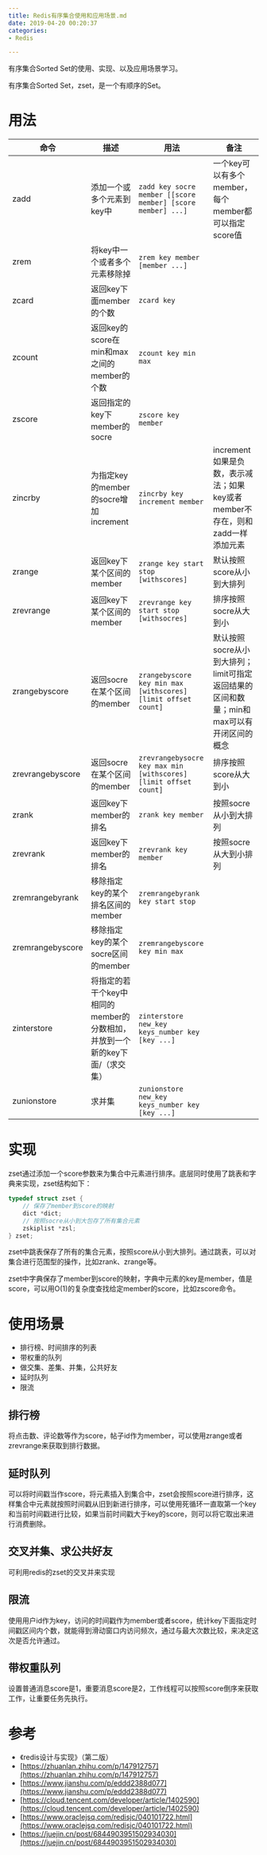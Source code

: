 ```yaml
---
title: Redis有序集合使用和应用场景.md
date: 2019-04-20 00:20:37
categories: 
- Redis

---
```


有序集合Sorted Set的使用、实现、以及应用场景学习。

<!--more-->

有序集合Sorted Set，zset，是一个有顺序的Set。

# 用法

| 命令             | 描述                                                         | 用法                                                         | 备注                                                         |
| ---------------- | ------------------------------------------------------------ | ------------------------------------------------------------ | ------------------------------------------------------------ |
| zadd             | 添加一个或多个元素到key中                                    | `zadd key socre member [[score member] [score member] ...]`  | 一个key可以有多个member，每个member都可以指定score值         |
| zrem             | 将key中一个或者多个元素移除掉                                | `zrem key member [member ...]`                               |                                                              |
| zcard            | 返回key下面member的个数                                      | `zcard key`                                                  |                                                              |
| zcount           | 返回key的score在min和max之间的member的个数                   | `zcount key min max`                                         |                                                              |
| zscore           | 返回指定的key下member的socre                                 | `zscore key member`                                          |                                                              |
| zincrby          | 为指定key的member的socre增加increment                        | `zincrby key increment member`                               | increment如果是负数，表示减法；如果key或者member不存在，则和zadd一样添加元素 |
| zrange           | 返回key下某个区间的member                                    | `zrange key start stop [withscores]`                         | 默认按照score从小到大排列                                    |
| zrevrange        | 返回key下某个区间的member                                    | `zrevrange key start stop [withsocres]`                      | 排序按照socre从大到小                                        |
| zrangebyscore    | 返回socre在某个区间的member                                  | `zrangebyscore key min max [withscores] [limit offset count]` | 默认按照socre从小到大排列；limit可指定返回结果的区间和数量；min和max可以有开闭区间的概念 |
| zrevrangebyscore | 返回socre在某个区间的member                                  | `zrevrangebysocre key max min [withscores] [limit offset count]` | 排序按照score从大到小                                        |
| zrank            | 返回key下member的排名                                        | `zrank key member`                                           | 按照socre从小到大排列                                        |
| zrevrank         | 返回key下member的排名                                        | `zrevrank key member`                                        | 按照socre从大到小排列                                        |
| zremrangebyrank  | 移除指定key的某个排名区间的member                            | `zremrangebyrank key start stop`                             |                                                              |
| zremrangebyscore | 移除指定key的某个socre区间的member                           | `zremrangebyscore key min max`                               |                                                              |
| zinterstore      | 将指定的若干个key中相同的member的分数相加，并放到一个新的key下面/（求交集） | `zinterstore new_key keys_number key [key ...]`              |                                                              |
| zunionstore      | 求并集                                                       | `zunionstore new_key keys_number key [key ...]`              |                                                              |

# 实现

zset通过添加一个score参数来为集合中元素进行排序。底层同时使用了跳表和字典来实现，zset结构如下：

```c
typedef struct zset {
    // 保存了member到score的映射
    dict *dict;
    // 按照socre从小到大包存了所有集合元素
    zskiplist *zsl;
} zset;
```

zset中跳表保存了所有的集合元素，按照score从小到大排列。通过跳表，可以对集合进行范围型的操作，比如zrank、zrange等。

zset中字典保存了member到score的映射，字典中元素的key是member，值是score，可以用O(1)的复杂度查找给定member的score，比如zscore命令。

# 使用场景

- 排行榜、时间排序的列表
- 带权重的队列
- 做交集、差集、并集，公共好友
- 延时队列
- 限流

## 排行榜

将点击数、评论数等作为score，帖子id作为member，可以使用zrange或者zrevrange来获取到排行数据。

## 延时队列

可以将时间戳当作score，将元素插入到集合中，zset会按照score进行排序，这样集合中元素就按照时间戳从旧到新进行排序，可以使用死循环一直取第一个key和当前时间戳进行比较，如果当前时间戳大于key的score，则可以将它取出来进行消费删除。

## 交叉并集、求公共好友

可利用redis的zset的交叉并来实现

## 限流

使用用户id作为key，访问的时间戳作为member或者score，统计key下面指定时间戳区间内个数，就能得到滑动窗口内访问频次，通过与最大次数比较，来决定这次是否允许通过。

## 带权重队列

设置普通消息score是1，重要消息score是2，工作线程可以按照score倒序来获取工作，让重要任务先执行。

# 参考

- 《redis设计与实现》（第二版）
- [https://zhuanlan.zhihu.com/p/147912757](https://zhuanlan.zhihu.com/p/147912757)
- [https://www.jianshu.com/p/eddd2388d077](https://www.jianshu.com/p/eddd2388d077)
- [https://cloud.tencent.com/developer/article/1402590](https://cloud.tencent.com/developer/article/1402590)
- [https://www.oraclejsq.com/redisjc/040101722.html](https://www.oraclejsq.com/redisjc/040101722.html)
- [https://juejin.cn/post/6844903951502934030](https://juejin.cn/post/6844903951502934030)
